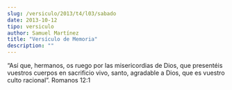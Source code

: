 ```yaml
---
slug: /versiculo/2013/t4/l03/sabado
date: 2013-10-12
tipo: versiculo
author: Samuel Martínez
title: "Versículo de Memoria"
description: ""
---
```


“Así que, hermanos, os ruego por las misericordias de Dios, que presentéis vuestros cuerpos en sacrificio vivo, santo, agradable a Dios, que es vuestro culto racional”. Romanos 12:1
